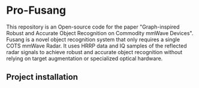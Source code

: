 # Pro-Fusang
 This repository is an Open-source code for the paper "Graph-inspired Robust and Accurate Object Recognition on Commodity mmWave Devices". 
 Fusang is a novel object recognition system that only requires a single COTS mmWave Radar. It uses HRRP data and IQ 
 samples of the reflected radar signals to achieve robust and accurate object recognition without relying on target augmentation 
 or specialized optical hardware.

## Project installation


